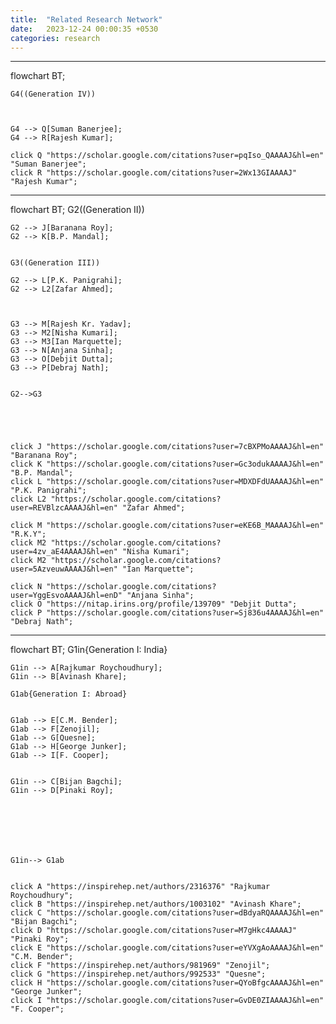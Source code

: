 ```yaml
---
title:  "Related Research Network"
date:   2023-12-24 00:00:35 +0530
categories: research
---
```



---

<div class="mermaid">
flowchart BT;
    
    G4((Generation IV))
    


    G4 --> Q[Suman Banerjee];
    G4 --> R[Rajesh Kumar];

    click Q "https://scholar.google.com/citations?user=pqIso_QAAAAJ&hl=en" "Suman Banerjee";
    click R "https://scholar.google.com/citations?user=2Wx13GIAAAAJ" "Rajesh Kumar";
</div>

---

<div class="mermaid">
flowchart BT;
    G2((Generation II))

    G2 --> J[Baranana Roy];
    G2 --> K[B.P. Mandal];
    

    G3((Generation III))
    
    G2 --> L[P.K. Panigrahi];
    G2 --> L2[Zafar Ahmed];



    G3 --> M[Rajesh Kr. Yadav];
    G3 --> M2[Nisha Kumari];
    G3 --> M3[Ian Marquette];
    G3 --> N[Anjana Sinha];
    G3 --> O[Debjit Dutta];
    G3 --> P[Debraj Nath];

    
    G2-->G3



    

    click J "https://scholar.google.com/citations?user=7cBXPMoAAAAJ&hl=en" "Baranana Roy";
    click K "https://scholar.google.com/citations?user=Gc3odukAAAAJ&hl=en" "B.P. Mandal";
    click L "https://scholar.google.com/citations?user=MDXDFdUAAAAJ&hl=en" "P.K. Panigrahi";
    click L2 "https://scholar.google.com/citations?user=REVBlzcAAAAJ&hl=en" "Zafar Ahmed";

    click M "https://scholar.google.com/citations?user=eKE6B_MAAAAJ&hl=en" "R.K.Y";
    click M2 "https://scholar.google.com/citations?user=4zv_aE4AAAAJ&hl=en" "Nisha Kumari";
    click M2 "https://scholar.google.com/citations?user=5AzveuwAAAAJ&hl=en" "Ian Marquette";

    click N "https://scholar.google.com/citations?user=YggEsvoAAAAJ&hl=enD" "Anjana Sinha";
    click O "https://nitap.irins.org/profile/139709" "Debjit Dutta";
    click P "https://scholar.google.com/citations?user=Sj836u4AAAAJ&hl=en" "Debraj Nath";
</div>

---


<div class="mermaid">
flowchart BT;
    G1in{Generation I: India}

    G1in --> A[Rajkumar Roychoudhury];
    G1in --> B[Avinash Khare];

    G1ab{Generation I: Abroad} 


    G1ab --> E[C.M. Bender];
    G1ab --> F[Zenojil];
    G1ab --> G[Quesne];
    G1ab --> H[George Junker];
    G1ab --> I[F. Cooper];


    G1in --> C[Bijan Bagchi];
    G1in --> D[Pinaki Roy];







    G1in--> G1ab


    click A "https://inspirehep.net/authors/2316376" "Rajkumar Roychoudhury";
    click B "https://inspirehep.net/authors/1003102" "Avinash Khare";
    click C "https://scholar.google.com/citations?user=dBdyaRQAAAAJ&hl=en" "Bijan Bagchi";
    click D "https://scholar.google.com/citations?user=M7gHkc4AAAAJ" "Pinaki Roy";
    click E "https://scholar.google.com/citations?user=eYVXgAoAAAAJ&hl=en" "C.M. Bender";
    click F "https://inspirehep.net/authors/981969" "Zenojil";
    click G "https://inspirehep.net/authors/992533" "Quesne";
    click H "https://scholar.google.com/citations?user=QYoBfgcAAAAJ&hl=en" "George Junker";
    click I "https://scholar.google.com/citations?user=GvDE0ZIAAAAJ&hl=en" "F. Cooper";


</div>

